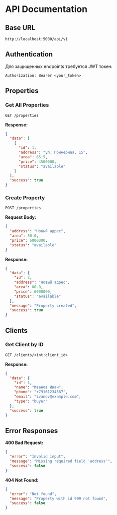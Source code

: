 # API Documentation

## Base URL
`http://localhost:5000/api/v1`

## Authentication
Для защищенных endpoints требуется JWT токен:
```
Authorization: Bearer <your_token>
```

## Properties

### Get All Properties
```
GET /properties
```

**Response:**
```json
{
  "data": [
    {
      "id": 1,
      "address": "ул. Примерная, 15",
      "area": 65.5,
      "price": 4500000,
      "status": "available"
    }
  ],
  "success": true
}
```

### Create Property
```
POST /properties
```

**Request Body:**
```json
{
  "address": "Новый адрес",
  "area": 80.0,
  "price": 6000000,
  "status": "available"
}
```

**Response:**
```json
{
  "data": {
    "id": 2,
    "address": "Новый адрес",
    "area": 80.0,
    "price": 6000000,
    "status": "available"
  },
  "message": "Property created",
  "success": true
}
```

## Clients

### Get Client by ID
```
GET /clients/<int:client_id>
```

**Response:**
```json
{
  "data": {
    "id": 1,
    "name": "Иванов Иван",
    "phone": "+79161234567",
    "email": "ivanov@example.com",
    "type": "buyer"
  },
  "success": true
}
```

## Error Responses

**400 Bad Request:**
```json
{
  "error": "Invalid input",
  "message": "Missing required field 'address'",
  "success": false
}
```

**404 Not Found:**
```json
{
  "error": "Not found",
  "message": "Property with id 999 not found",
  "success": false
}
```
